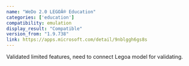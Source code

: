 ```yaml
---
name: "WeDo 2.0 LEGOÂ® Education"
categories: ['education']
compatibility: emulation
display_result: "Compatible"
version_from: "1.9.738"
link: https://apps.microsoft.com/detail/9nblggh6gs8s
---
```


Validated limited features, need to connect Legoa model for validating.